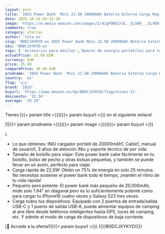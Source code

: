 ```yaml
---
layout: post
title: 'INIU Power Bank  Mini 22.5W 20000mAh Bateria Externa Carga Rapida  Bateria Portatil PD3.0 QC4.0  Powerbank USB C Input & Output con iPhone 17 16 15 14 13 12 Pro MAX Mini Plus Samsung Xiaomi'
date: 2025-10-26 04:22:18
image: 'https://m.media-amazon.com/images/I/41gPQNSI+3L._SL500_._SL400_.jpg'
comments: true
category: ofertas
author: 'tole.es'
slug: 'B0DCJXYKYD-es INIU Power Bank Mini 22.5W 20000mAh Bateria Externa Carga...'
sku: 'B0DCJXYKYD-es'
tags: [ 'Accesorios para móviles','Bancos de energía portátiles para teléfonos móviles','Cargadores para móviles','Comunicación móvil y accesorios','Electrónica','iniu','iphone','🇪🇸', ]
actualPrice: 25.99 EUR
currency: EUR
price: 25.99
comparePrice: 38.99 EUR
prodname: 'INIU Power Bank  Mini 22.5W 20000mAh Bateria Externa Carga Rapida  Bateria Portatil PD3.0 QC4.0  Powerbank USB C Input & Output con iPhone 17 16 15 14 13 12 Pro MAX Mini Plus Samsung Xiaomi'
country: 'es'
flag: '🇪🇸'
brand: 'INIU'
buyurl: 'https://www.amazon.es/dp/B0DCJXYKYD/?tag=tolees-21'
descuento: '33.34'
average: '29.39'
---
```


Tienes [{{< param title >}}]({{< param buyurl >}}) en el siguiente enlace!

[![{{< param prodname >}}]({{< param image >}})]({{< param buyurl >}})

ℹ️:

- Lo que obtienes: INIU cargador portátil de 20000mAh1, Cable1, manual de usuario1, 3 años de atención iNiu y soporte técnico de por vida.
- Tamaño de bolsillo para viajar: Este power bank cabe fácilmente en tu bolsillo, bolso de pecho y otras bolsas pequeñas, y también se puede llevar en un avión, perfecto para viajar.
- Carga rápida de 22,5W: Obtén un 75% de energía en solo 25 minutos. No necesitas sostener el power bank todo el tiempo, ¡mantén el ritmo de tu vida rápida!
- Pequeño pero potente: El power bank más pequeño de 20,000mAh, mide solo 1.94" en diagonal pero es lo suficientemente potente como para cargar tu iPhone16 cuatro veces y Galaxy S23 tres veces.
- Carga todos tus dispositivos: Equipado con 2 puertos de entrada/salida USB-C y 1 puerto de salida USB-A, puede alimentar equipos de camping al aire libre desde teléfonos inteligentes hasta GPS, luces de camping, etc. Y admite el modo de carga de dispositivos de baja corriente.

[🛒 Accede a la oferta!!]({{< param buyurl >}})
{{<world>}}B0DCJXYKYD{{</world>}}
